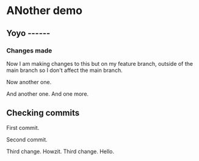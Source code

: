 # ANother demo

## Yoyo ------

### Changes made

Now I am making changes to this but on my feature branch, outside of the main branch so I don't affect the main branch.

Now another one.

And another one.
And one more.

## Checking commits

First commit.

Second commit.

Third change. Howzit.
Third change. Hello.
